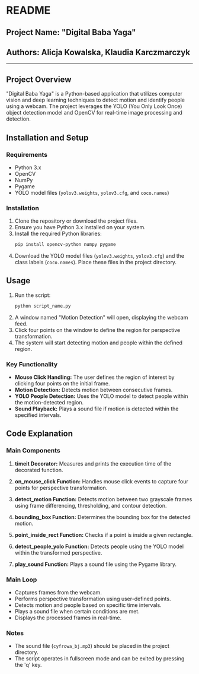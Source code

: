 # README

## Project Name: "Digital Baba Yaga"
## Authors: Alicja Kowalska, Klaudia Karczmarczyk

---

## Project Overview

"Digital Baba Yaga" is a Python-based application that utilizes computer vision and deep learning techniques to detect motion and identify people using a webcam. The project leverages the YOLO (You Only Look Once) object detection model and OpenCV for real-time image processing and detection.

## Installation and Setup

### Requirements
- Python 3.x
- OpenCV
- NumPy
- Pygame
- YOLO model files (`yolov3.weights`, `yolov3.cfg`, and `coco.names`)

### Installation
1. Clone the repository or download the project files.
2. Ensure you have Python 3.x installed on your system.
3. Install the required Python libraries:
   ```bash
   pip install opencv-python numpy pygame
   ```
4. Download the YOLO model files (`yolov3.weights`, `yolov3.cfg`) and the class labels (`coco.names`). Place these files in the project directory.

## Usage

1. Run the script:
   ```bash
   python script_name.py
   ```
2. A window named "Motion Detection" will open, displaying the webcam feed.
3. Click four points on the window to define the region for perspective transformation.
4. The system will start detecting motion and people within the defined region.

### Key Functionality
- **Mouse Click Handling:** The user defines the region of interest by clicking four points on the initial frame.
- **Motion Detection:** Detects motion between consecutive frames.
- **YOLO People Detection:** Uses the YOLO model to detect people within the motion-detected region.
- **Sound Playback:** Plays a sound file if motion is detected within the specified intervals.

## Code Explanation

### Main Components

1. **timeit Decorator:**
   Measures and prints the execution time of the decorated function.

2. **on_mouse_click Function:**
   Handles mouse click events to capture four points for perspective transformation.

3. **detect_motion Function:**
   Detects motion between two grayscale frames using frame differencing, thresholding, and contour detection.

4. **bounding_box Function:**
   Determines the bounding box for the detected motion.

5. **point_inside_rect Function:**
   Checks if a point is inside a given rectangle.

6. **detect_people_yolo Function:**
   Detects people using the YOLO model within the transformed perspective.

7. **play_sound Function:**
   Plays a sound file using the Pygame library.

### Main Loop
- Captures frames from the webcam.
- Performs perspective transformation using user-defined points.
- Detects motion and people based on specific time intervals.
- Plays a sound file when certain conditions are met.
- Displays the processed frames in real-time.

### Notes
- The sound file (`cyfrowa_bj.mp3`) should be placed in the project directory.
- The script operates in fullscreen mode and can be exited by pressing the 'q' key.

